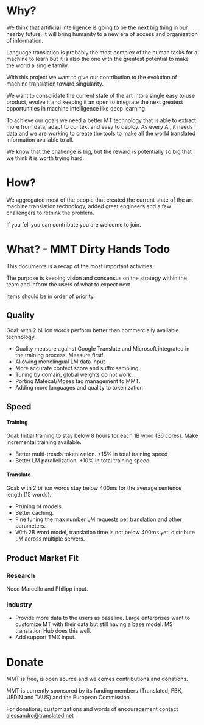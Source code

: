 # Why?

We think that artificial intelligence is going to be the next big thing in our nearby future. It will bring humanity to a new era of access and organization of information.

Language translation is probably the most complex of the human tasks for a machine to learn but it is also the one with the greatest potential to make the world a single family.

With this project we want to give our contribution to the evolution of machine translation toward singularity. 

We want to consolidate the current state of the art into a single easy to use product, evolve it and keeping it an open to integrate the next greatest opportunities in machine intelligence like deep learning.

To achieve our goals we need a better MT technology that is able to extract more from data, adapt to context and easy to deploy. As every AI, it needs data and we are working to create the tools to make all the world translated information available to all. 

We know that the challenge is big, but the reward is potentially so big that we think it is worth trying hard. 

# How?

We aggregated most of the people that created the current state of the art machine translation technology, added great engineers and a few challengers to rethink the problem.

If you fell you can contribute you are welcome to join.

# What? - MMT Dirty Hands Todo

This documents is a recap of the most important activities.

The purpose is keeping vision and consensus on the strategy within the team and inform the users of what to expect next.

Items should be in order of priority.

## Quality

Goal: with 2 billion words perform better than commercially available technology.

- Quality measure against Google Translate and Microsoft integrated in the training process. Measure first!
- Allowing monolingual LM data input
- More accurate context score and suffix sampling. 
- Tuning by domain, global weights do not work.
- Porting Matecat/Moses tag management to MMT.
- Adding more languages and quality to tokenization

## Speed

#### Training

Goal: Initial training to stay below 8 hours for each 1B word (36 cores). Make incremental training available.

- Better multi-treads tokenization. +15% in total training speed
- Better LM parallelization. +10% in total training speed.

#### Translate

Goal: with 2 billion words stay below 400ms for the average sentence length (15 words).

- Pruning of models. 
- Better caching.
- Fine tuning the max number LM requests per translation and other parameters.
- With 2B word model, translation time is not below 400ms yet: distribute LM across multiple servers.

## Product Market Fit

### Research

Need Marcello and Philipp input.

### Industry

- Provide more data to the users as baseline. Large enterprises want to customize MT with their data but still having a base model. MS translation Hub does this well. 
- Add support TMX input.

# Donate

MMT is free, is open source and welcomes contributions and donations.

MMT is currently sponsored by its funding members (Translated, FBK, UEDIN and TAUS) and the European Commission. 

For donations, customizations and words of encouragement contact alessandro@translated.net
